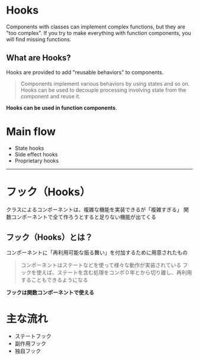 # Hooks
Components with classes can implement complex functions, but they are "too complex".
If you try to make everything with function components, you will find missing functions.

## What are Hooks?
Hooks are provided to add "reusable behaviors" to components.
> Components implement various behaviors by using states and so on.
> Hooks can be used to decouple processing involving state from the component and reuse it.

**Hooks can be used in function components**.

# Main flow
- State hooks
- Side effect hooks
- Proprietary hooks

***

# フック（Hooks）
クラスによるコンポーネントは、複雑な機能を実装できるが「複雑すぎる」
関数コンポーネントで全て作ろうとすると足りない機能が出てくる

## フック（Hooks）とは？
コンポーネントに「再利用可能な振る舞い」を付加するために用意されたもの
> コンポーネントはステートなどを使って様々な動作が実装されている
> フックを使えば、ステートを含む処理をコンポ０年とから切り離し、再利用することもできるようになる

**フックは関数コンポーネントで使える**

# 主な流れ
- ステートフック
- 副作用フック
- 独自フック
